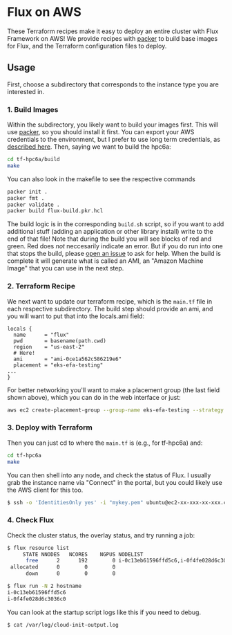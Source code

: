 # Flux on AWS

These Terraform recipes make it easy to deploy an entire cluster with Flux Framework on AWS! We provide recipes with [packer](https://developer.hashicorp.com/packer/install) to build base images for Flux, and the Terraform configuration files to deploy. 

## Usage

First, choose a subdirectory that corresponds to the instance type you are interested in.

### 1. Build Images

Within the subdirectory, you likely want to build your images first. This will use [packer](https://developer.hashicorp.com/packer/install), so you should install it first. You can export your AWS credentials to the environment, but I prefer to use long term credentials, as [described here](https://docs.aws.amazon.com/cli/v1/userguide/cli-configure-files.html). Then, saying we want to build the hpc6a: 

```bash
cd tf-hpc6a/build
make
```

You can also look in the makefile to see the respective commands

```bash
packer init .
packer fmt .
packer validate .
packer build flux-build.pkr.hcl
```

The build logic is in the corresponding `build.sh` script, so if you want to add additional stuff (adding an application or other library install) write to the end of that file! Note that during the build you will see blocks of red and green. Red does *not* neccesarily indicate an error. But if you do run into one that stops the build, please [open an issue](https://github.com/converged-computing/flux-tutorials/issues) to ask for help. When the build is complete it will generate what is called an AMI, an "Amazon 
Machine Image" that you can use in the next step.

### 2. Terraform Recipe

We next want to update our terraform recipe, which is the `main.tf` file in each respective subdirectory.
The build step should provide an ami, and you will want to put that into the locals.ami field:

```hcl
locals {
  name      = "flux"
  pwd       = basename(path.cwd)
  region    = "us-east-2"
  # Here!
  ami       = "ami-0ce1a562c586219e6"
  placement = "eks-efa-testing"
...
}
```

For better networking you'll want to make a placement group (the last field shown above), which you can do in the web interface or just:

```bash
aws ec2 create-placement-group --group-name eks-efa-testing --strategy cluster
```

### 3. Deploy with Terraform

Then you can just cd to where the `main.tf` is (e.g., for tf-hpc6a) and:

```bash
cd tf-hpc6a
make
```

You can then shell into any node, and check the status of Flux. I usually grab the instance
name via "Connect" in the portal, but you could likely use the AWS client for this too.

```bash
$ ssh -o 'IdentitiesOnly yes' -i "mykey.pem" ubuntu@ec2-xx-xxx-xx-xxx.compute-1.amazonaws.com
```

### 4. Check Flux

Check the cluster status, the overlay status, and try running a job:

```bash
$ flux resource list
     STATE NNODES   NCORES    NGPUS NODELIST
      free      2      192        0 i-0c13eb61596ffd5c6,i-0f4fe028d6c3036c0
 allocated      0        0        0 
      down      0        0        0
```
```bash
$ flux run -N 2 hostname
i-0c13eb61596ffd5c6
i-0f4fe028d6c3036c0
```

You can look at the startup script logs like this if you need to debug.

```bash
$ cat /var/log/cloud-init-output.log
```
